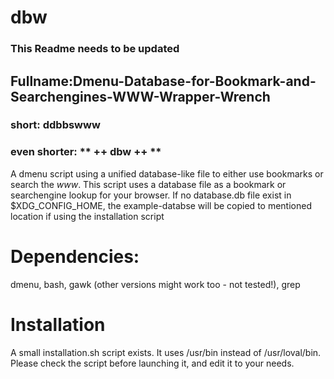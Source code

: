 # dbw
### This Readme needs to be updated ###
## Fullname:Dmenu-Database-for-Bookmark-and-Searchengines-WWW-Wrapper-Wrench
### short: ddbbswww ### 
### even shorter: ** ++ dbw ++ ** ### 

A dmenu script using a unified database-like file to either use bookmarks or search the _www_\.
This script uses a database file as a bookmark or searchengine lookup for your browser.
If no database.db file exist in $XDG_CONFIG_HOME, the example-databse will be copied to mentioned location if using the installation script
 
# Dependencies:
dmenu, bash, gawk (other versions might work too - not tested!), grep

# Installation
A small installation.sh script exists. It uses /usr/bin instead of /usr/loval/bin.
Please check the script before launching it, and edit it to your needs.

